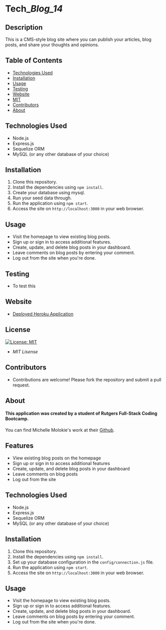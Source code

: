 # Tech\__Blog_14_

## Description

This is a CMS-style blog site where you can publish your articles, blog posts, and share your thoughts and opinions.

## Table of Contents

- [Technologies Used](#technologiesused)
- [Installation](#installation)
- [Usage](#usage)
- [Testing](#testing)
- [Website](#website)
- [MIT](https://opensource.org/licenses/MIT)
- [Contributors](#contributors)
- [About](#about)

## Technologies Used

- Node.js
- Express.js
- Sequelize ORM
- MySQL (or any other database of your choice)

## Installation

1. Clone this repository.
2. Install the dependencies using `npm install`.
3. Create your database using mysql.
4. Run your seed data through.
5. Run the application using `npm start`.
6. Access the site on `http://localhost:3000` in your web browser.

## Usage

- Visit the homepage to view existing blog posts.
- Sign up or sign in to access additional features.
- Create, update, and delete blog posts in your dashboard.
- Leave comments on blog posts by entering your comment.
- Log out from the site when you're done.

## Testing

- To test this

## Website

- [Deployed Heroku Application]()

## License

[![License: MIT](https://img.shields.io/badge/License-MIT-yellow.svg)](https://opensource.org/licenses/MIT)

- _MIT Lisense_

## Contributors

- Contributions are welcome! Please fork the repository and submit a pull request.

## About

#### This application was created by a student of Rutgers Full-Stack Coding Bootcamp.

You can find Michelle Molokie's work at their [Github](https://github.com/molokiem).

## Features

- View existing blog posts on the homepage
- Sign up or sign in to access additional features
- Create, update, and delete blog posts in your dashboard
- Leave comments on blog posts
- Log out from the site

## Technologies Used

- Node.js
- Express.js
- Sequelize ORM
- MySQL (or any other database of your choice)

## Installation

1. Clone this repository.
2. Install the dependencies using `npm install`.
3. Set up your database configuration in the `config/connection.js` file.
4. Run the application using `npm start`.
5. Access the site on `http://localhost:3000` in your web browser.

## Usage

- Visit the homepage to view existing blog posts.
- Sign up or sign in to access additional features.
- Create, update, and delete blog posts in your dashboard.
- Leave comments on blog posts by entering your comment.
- Log out from the site when you're done.
